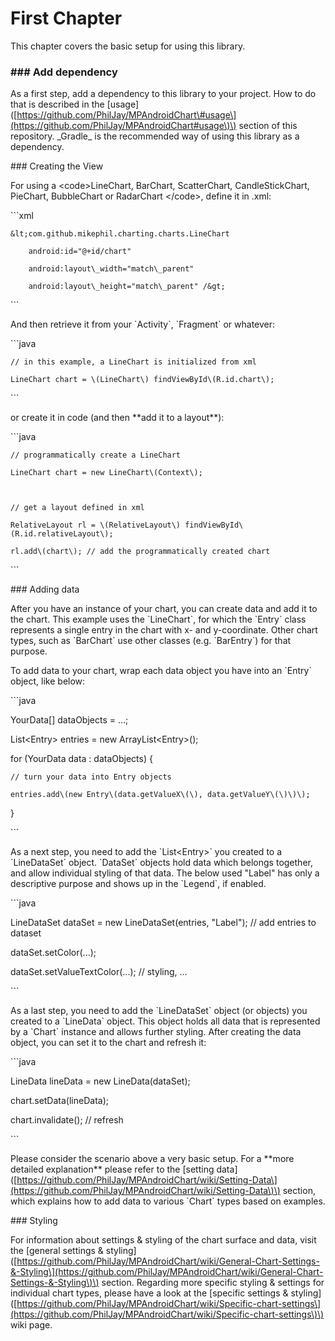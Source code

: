 # First Chapter

This chapter covers the basic setup for using this library.

### \#\#\# Add dependency

As a first step, add a dependency to this library to your project. How to do that is described in the \[usage\]\([https://github.com/PhilJay/MPAndroidChart\#usage\](https://github.com/PhilJay/MPAndroidChart#usage\)\) section of this repository. \_Gradle\_ is the recommended way of using this library as a dependency.

\#\#\# Creating the View

For using a &lt;code&gt;LineChart, BarChart, ScatterChart, CandleStickChart, PieChart, BubbleChart or RadarChart &lt;/code&gt;, define it in .xml:

\`\`\`xml

```
&lt;com.github.mikephil.charting.charts.LineChart

    android:id="@+id/chart"

    android:layout\_width="match\_parent"

    android:layout\_height="match\_parent" /&gt;
```

\`\`\`

And then retrieve it from your \`Activity\`, \`Fragment\` or whatever:

\`\`\`java

```
// in this example, a LineChart is initialized from xml

LineChart chart = \(LineChart\) findViewById\(R.id.chart\);
```

\`\`\`

or create it in code \(and then \*\*add it to a layout\*\*\):

\`\`\`java

```
// programmatically create a LineChart

LineChart chart = new LineChart\(Context\);



// get a layout defined in xml

RelativeLayout rl = \(RelativeLayout\) findViewById\(R.id.relativeLayout\);

rl.add\(chart\); // add the programmatically created chart
```

\`\`\`

\#\#\# Adding data

After you have an instance of your chart, you can create data and add it to the chart. This example uses the \`LineChart\`, for which the \`Entry\` class represents a single entry in the chart with x- and y-coordinate. Other chart types, such as \`BarChart\` use other classes \(e.g. \`BarEntry\`\) for that purpose.

To add data to your chart, wrap each data object you have into an \`Entry\` object, like below:

\`\`\`java

YourData\[\] dataObjects = ...;

List&lt;Entry&gt; entries = new ArrayList&lt;Entry&gt;\(\);

for \(YourData data : dataObjects\) {

```
// turn your data into Entry objects

entries.add\(new Entry\(data.getValueX\(\), data.getValueY\(\)\)\); 
```

}

\`\`\`

As a next step, you need to add the \`List&lt;Entry&gt;\` you created to a \`LineDataSet\` object. \`DataSet\` objects hold data which belongs together, and allow individual styling of that data. The below used "Label" has only a descriptive purpose and shows up in the \`Legend\`, if enabled.

\`\`\`java

LineDataSet dataSet = new LineDataSet\(entries, "Label"\); // add entries to dataset

dataSet.setColor\(...\);

dataSet.setValueTextColor\(...\); // styling, ...

\`\`\`

As a last step, you need to add the \`LineDataSet\` object \(or objects\) you created to a \`LineData\` object. This object holds all data that is represented by a \`Chart\` instance and allows further styling. After creating the data object, you can set it to the chart and refresh it:

\`\`\`java

LineData lineData = new LineData\(dataSet\);

chart.setData\(lineData\);

chart.invalidate\(\); // refresh

\`\`\`

Please consider the scenario above a very basic setup. For a \*\*more detailed explanation\*\* please refer to the \[setting data\]\([https://github.com/PhilJay/MPAndroidChart/wiki/Setting-Data\](https://github.com/PhilJay/MPAndroidChart/wiki/Setting-Data\)\) section, which explains how to add data to various \`Chart\` types based on examples.

\#\#\# Styling

For information about settings & styling of the chart surface and data, visit the \[general settings & styling\]\([https://github.com/PhilJay/MPAndroidChart/wiki/General-Chart-Settings-&-Styling\](https://github.com/PhilJay/MPAndroidChart/wiki/General-Chart-Settings-&-Styling\)\) section. Regarding more specific styling & settings for individual chart types, please have a look at the \[specific settings & styling\]\([https://github.com/PhilJay/MPAndroidChart/wiki/Specific-chart-settings\](https://github.com/PhilJay/MPAndroidChart/wiki/Specific-chart-settings\)\) wiki page.

